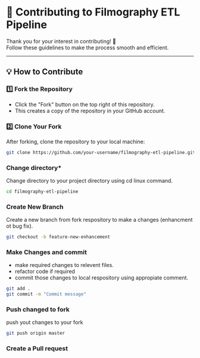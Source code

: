 # 🚀 Contributing to Filmography ETL Pipeline

Thank you for your interest in contributing! 🎉  
Follow these guidelines to make the process smooth and efficient.

---

## 💡 How to Contribute

### 1️⃣ **Fork the Repository**
- Click the "Fork" button on the top right of this repository.
- This creates a copy of the repository in your GitHub account.

### 2️⃣ **Clone Your Fork**
After forking, clone the repository to your local machine:
```bash
git clone https://github.com/your-username/filmography-etl-pipeline.git
```
###  **Change directory***
Change directory to your project directory using cd linux command. 
```bash
cd filmography-etl-pipeline
```

### **Create New Branch**
Create a new branch from fork respository to make a changes (enhancment ot bug fix).
```bash
git checkout -b feature-new-enhancement
```

### **Make Changes and commit**
- make required changes to relevent files.
- refactor code if required
- commit those changes to local respository using appropiate comment.
```bash
git add . 
git commit -m "Commit message"
```

### **Push changed to fork**
push yout changes to your fork
```bash
git push origin master
```

### **Create a Pull request**
